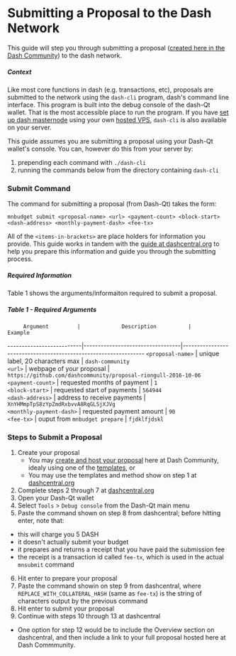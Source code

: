 # Submitting a Proposal to the Dash Network

This guide will step you through submitting a proposal ([created here in the Dash Community](https://github.com/dashcommunity/guides/blob/master/create_proposal_from_template.md)) to the dash network.

##### Context
Like most core functions in dash (e.g. transactions, etc), proposals are submitted to the network using the `dash-cli` program, dash's command line interface.  This program is built into the debug console of the dash-Qt wallet.  That is the most accessible place to run the program.  If you have [set up dash masternode](link) using your own [hosted VPS](link), `dash-cli` is also available on your server.  

This guide assumes you are submitting a proposal using your Dash-Qt wallet's console.  You can, however do this from your server by: 
1. prepending each command with `./dash-cli`
2. running the commands below from the directory containing `dash-cli`

### Submit Command
The command for submitting a proposal (from Dash-Qt) takes the form:

`mnbudget submit <proposal-name> <url> <payment-count> <block-start> <dash-address> <monthly-payment-dash> <fee-tx>`

All of the `<items-in-brackets>` are place holders for information you provide.  This guide works in tandem with the [guide at dashcentral.org](https://www.dashcentral.org/budget/create) to help you prepare this information and guide you through the submitting process.

##### Required Information
Table 1 shows the arguments/informaiton required to submit a proposal.

##### Table 1 - Required Arguments

         Argument         |             Description          |                             Example                             
--------------------------|----------------------------------|----------------------------------------------------------------
 `<proposal-name>`        | unique label, 20 characters max  | `dash-community`                                               
 `<url>`                  | webpage of your proposal         | `https://github.com/dashcommunity/proposal-riongull-2016-10-06`
 `<payment-count>`        | requested months of payment      | `1`                                                            
 `<block-start>`          | requested start of payments      | `564944`                                                       
 `<dash-address>`         | address to receive payments      | `XnYHMmpTpS8zYpZmdRxbvvA8RqGLSjXJVg`                           
 `<monthly-payment-dash>` | requested payment amount         | `90`                                                           
 `<fee-tx>`               | ouput from `mnbudget prepare`    | `fjdklfjdskl`

### Steps to Submit a Proposal

1. Create your proposal
    * You may [create and host your proposal](https://github.com/dashcommunity/guides/blob/master/create_proposal_from_template.md) here at Dash Community, idealy using one of the [templates](https://github.com/dashcommunity/proposal-templates), or
    * You may use the templates and method show on step 1 at [dashcentral.org](https://www.dashcentral.org/budget/create)
2. Complete steps 2 through 7 at [dashcentral.org](https://www.dashcentral.org/budget/create)
3. Open your Dash-Qt wallet
4. Select `Tools` > `Debug console` from the Dash-Qt main menu
5. Paste the command shown on step 8 from dashcentral; before hitting enter, note that: 
  * this will charge you 5 DASH
  * it doesn't actually submit your budget
  * it prepares and returns a receipt that you have paid the submission fee
  * the receipt is a transaction id called `fee-tx`, which is used in the actual `mnsubmit` command
6. Hit enter to prepare your proposal
7. Paste the command showin on step 9 from dashcentral, where `REPLACE_WITH_COLLATERAL_HASH` (same as `fee-tx`) is the string of characters output by the previous command
8. Hit enter to submit your proposal
9. Continue with steps 10 through 13 at dashcentral
  * One option for step 12 would be to include the Overview section on dashcentral, and then include a link to your full proposal hosted here at Dash Commmunity. 
